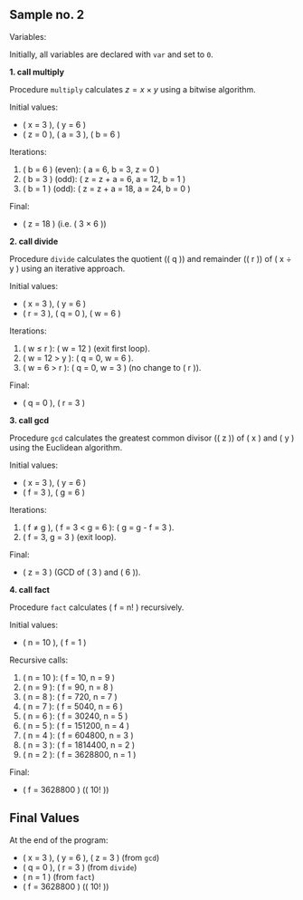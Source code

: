 
## Sample no. 2

Variables:

Initially, all variables are declared with `var` and set to `0`.


__1. call multiply__

Procedure `multiply` calculates $`z = x \times y`$ using a bitwise algorithm.

Initial values:
- \( x = 3 \), \( y = 6 \)
- \( z = 0 \), \( a = 3 \), \( b = 6 \)

Iterations:
1. \( b = 6 \) (even): \( a = 6, b = 3, z = 0 \)
2. \( b = 3 \) (odd): \( z = z + a = 6, a = 12, b = 1 \)
3. \( b = 1 \) (odd): \( z = z + a = 18, a = 24, b = 0 \)

Final:
- \( z = 18 \) (i.e. \( 3 $\times$ 6 \))


__2. call divide__

Procedure `divide` calculates the quotient (\( q \)) and remainder (\( r \))
of \( x $\div$ y \) using an iterative approach.

Initial values:
- \( x = 3 \), \( y = 6 \)
- \( r = 3 \), \( q = 0 \), \( w = 6 \)

Iterations:
1. \( w $\leq$ r \): \( w = 12 \) (exit first loop).
2. \( w = 12 > y \): \( q = 0, w = 6 \).
3. \( w = 6 > r \): \( q = 0, w = 3 \) (no change to \( r \)).

Final:
- \( q = 0 \), \( r = 3 \)


__3. call gcd__

Procedure `gcd` calculates the greatest common divisor (\( z \)) of
\( x \) and \( y \) using the Euclidean algorithm.

Initial values:
- \( x = 3 \), \( y = 6 \)
- \( f = 3 \), \( g = 6 \)

Iterations:
1. \( f $\neq$ g \), \( f = 3 < g = 6 \): \( g = g - f = 3 \).
2. \( f = 3, g = 3 \) (exit loop).

Final:
- \( z = 3 \) (GCD of \( 3 \) and \( 6 \)).



__4. call fact__

Procedure `fact` calculates \( f = n! \) recursively.

Initial values:
- \( n = 10 \), \( f = 1 \)

Recursive calls:
1. \( n = 10 \): \( f = 10, n = 9 \)
2. \( n = 9 \): \( f = 90, n = 8 \)
3. \( n = 8 \): \( f = 720, n = 7 \)
4. \( n = 7 \): \( f = 5040, n = 6 \)
5. \( n = 6 \): \( f = 30240, n = 5 \)
6. \( n = 5 \): \( f = 151200, n = 4 \)
7. \( n = 4 \): \( f = 604800, n = 3 \)
8. \( n = 3 \): \( f = 1814400, n = 2 \)
9. \( n = 2 \): \( f = 3628800, n = 1 \)

Final:
- \( f = 3628800 \) (\( 10! \))



## Final Values

At the end of the program:
- \( x = 3 \), \( y = 6 \), \( z = 3 \) (from `gcd`)
- \( q = 0 \), \( r = 3 \) (from `divide`)
- \( n = 1 \) (from `fact`)
- \( f = 3628800 \) (\( 10! \))
